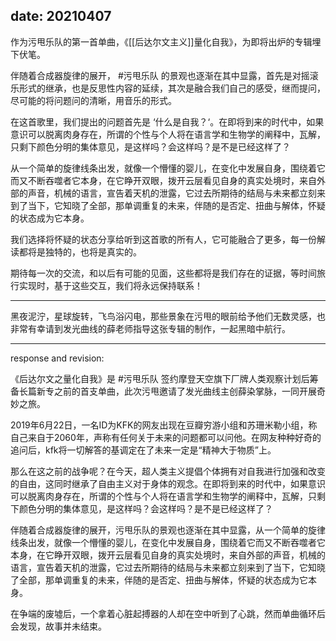date: 20210407 
---


作为污甩乐队的第一首单曲，《[[后达尔文主义]]量化自我》，为即将出炉的专辑埋下伏笔。

伴随着合成器旋律的展开， #污甩乐队 的景观也逐渐在其中显露，首先是对摇滚乐形式的继承，也是反思性内容的延续，其次是融合我们自己的感受，继而提问，尽可能的将问题问的清晰，用音乐的形式。

在这首歌里，我们提出的问题首先是 ‘什么是自我？‘。在即将到来的时代中，如果意识可以脱离肉身存在，所谓的个性与个人将在语言学和生物学的阐释中，瓦解，只剩下颜色分明的集体意见，是这样吗？会这样吗？是不是已经这样了？

从一个简单的旋律线条出发，就像一个懵懂的婴儿，在变化中发展自身，围绕着它而又不断吞噬者它本身，在它睁开双眼，拨开云层看见自身的真实处境时，来自外部的声音，机械的语言，宣告着天机的泄露，它过去所期待的结局与未来都立刻来到了当下，它知晓了全部，那单调重复的未来，伴随的是否定、扭曲与解体，怀疑的状态成为它本身。

我们选择将怀疑的状态分享给听到这首歌的所有人，它可能融合了更多，每一份解读都将是独特的，也将是真实的。

期待每一次的交流，和以后有可能的见面，这些都将是我们存在的证据，等时间旅行实现时，基于这些交互，我们将永远保持联系！

---

黑夜泥泞，星球旋转，飞鸟浴闪电，那些景象在污甩的眼前给予他们无数灵感，也非常有幸请到发光曲线的薛老师指导这张专辑的制作，一起黑暗中航行。

---
response and revision:

《后达尔文之量化自我》是 #污甩乐队 签约摩登天空旗下厂牌人类观察计划后筹备长篇新专之前的首支单曲，此次污甩邀请了发光曲线主创薛染掌脉，一同开展奇妙之旅。  

2019年6月22日，一名ID为KFK的网友出现在豆瓣穷游小组和苏珊米勒小组，称自己来自于2060年，声称有任何关于未来的问题都可以问他。在网友种种好奇的追问后，kfk将一切解答的基调定在了未来一定是“精神大于物质”上。  

那么在这之前的战争呢？在今天，超人类主义提倡个体拥有对自我进行加强和改变的自由，这同时继承了自由主义对于身体的观念。在即将到来的时代中，如果意识可以脱离肉身存在，所谓的个性与个人将在语言学和生物学的阐释中，瓦解，只剩下颜色分明的集体意见，是这样吗？会这样吗？是不是已经这样了？  
  
伴随着合成器旋律的展开，污甩乐队的景观也逐渐在其中显露，从一个简单的旋律线条出发，就像一个懵懂的婴儿，在变化中发展自身，围绕着它而又不断吞噬者它本身，在它睁开双眼，拨开云层看见自身的真实处境时，来自外部的声音，机械的语言，宣告着天机的泄露，它过去所期待的结局与未来都立刻来到了当下，它知晓了全部，那单调重复的未来，伴随的是否定、扭曲与解体，怀疑的状态成为它本身。  
  
在争端的废墟后，一个拿着心脏起搏器的人却在空中听到了心跳，然而单曲循环后会发现，故事并未结束。